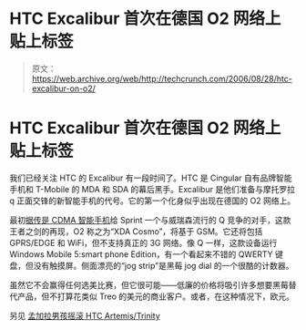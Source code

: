 # HTC Excalibur 首次在德国 O2 网络上贴上标签

> 原文：<https://web.archive.org/web/http://techcrunch.com/2006/08/28/htc-excalibur-on-o2/>

# HTC Excalibur 首次在德国 O2 网络上贴上标签

我们已经关注 HTC 的 Excalibur 有一段时间了。HTC 是 Cingular 自有品牌智能手机和 T-Mobile 的 MDA 和 SDA 的幕后黑手。Excalibur 是他们准备与摩托罗拉 q 正面交锋的新智能手机的代号。它的第一个化身似乎出现在德国的 O2 网络上。

最初[据传是 CDMA 智能手机](https://web.archive.org/web/20200923073024/http://geek.com/news/geeknews/2006Aug/gee20060817038083.htm)给 Sprint 一个与威瑞森流行的 Q 竞争的对手，这款王者之剑的再现，O2 称之为“XDA Cosmo”，将基于 GSM。它还将包括 GPRS/EDGE 和 WiFi，但不支持真正的 3G 网络。像 Q 一样，这款设备运行 Windows Mobile 5:smart phone Edition，有一个看起来不错的 QWERTY 键盘，但没有触摸屏。侧面漂亮的“jog strip”是黑莓 jog dial 的一个很酷的计数器。

虽然它不会赢得任何选美比赛，但它很可能——低廉的价格将吸引许多想要黑莓替代产品，但不打算花类似 Treo 的美元的商业客户。或者，在这种情况下，欧元。

另见
[孟加拉男孩摇滚 HTC Artemis/Trinity](https://web.archive.org/web/20200923073024/http://crunchgear.com/2006/08/28/bengal-boy-rocks-the-htc-artemistrinity/)